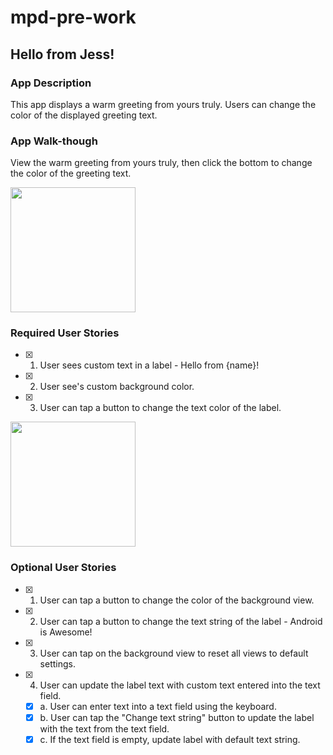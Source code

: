 # mpd-pre-work

## Hello from Jess!

### App Description
This app displays a warm greeting from yours truly. Users can change the color of the displayed greeting text.

### App Walk-though
View the warm greeting from yours truly, then click the bottom to change the color of the greeting text.

<img src="https://i.imgur.com/9GpZFek.gif" width=200><br>

### Required User Stories
- [X] 1. User sees custom text in a label - Hello from {name}!
- [X] 2. User see's custom background color.
- [X] 3. User can tap a button to change the text color of the label.

<img src="https://i.imgur.com/W9fg4i9.gif" width=200><br>

### Optional User Stories
- [X] 1. User can tap a button to change the color of the background view.  
- [X] 2. User can tap a button to change the text string of the label - Android is Awesome!  
- [X] 3. User can tap on the background view to reset all views to default settings.  
- [X] 4. User can update the label text with custom text entered into the text field.  
   - [X] a. User can enter text into a text field using the keyboard.  
   - [X] b. User can tap the "Change text string" button to update the label with the text from the text field.  
   - [X] c. If the text field is empty, update label with default text string.  
